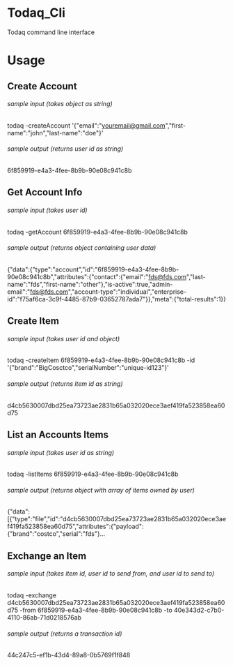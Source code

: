 # Todaq_Cli
Todaq command line interface

# Usage


## Create Account
###### sample input (takes object as string)
  todaq -createAccount '{"email":"youremail@gmail.com","first-name":"john","last-name":"doe"}'
###### sample output (returns user id as string)
  6f859919-e4a3-4fee-8b9b-90e08c941c8b
  
## Get Account Info
###### sample input (takes user id)
  todaq -getAccount 6f859919-e4a3-4fee-8b9b-90e08c941c8b
###### sample output (returns object containing user data)
  {"data":{"type":"account","id":"6f859919-e4a3-4fee-8b9b-90e08c941c8b","attributes":{"contact":{"email":"fds@fds.com","last-     name":"fds","first-name":"other"},"is-active":true,"admin-email":"fds@fds.com","account-type":"individual","enterprise-        id":"f75af6ca-3c9f-4485-87b9-03652787ada7"}},"meta":{"total-results":1}}

## Create Item
###### sample input (takes user id and object)
  todaq -createItem 6f859919-e4a3-4fee-8b9b-90e08c941c8b -id '{"brand":"BigCosctco","serialNumber":"unique-id123"}'
###### sample output (returns item id as string)
  d4cb5630007dbd25ea73723ae2831b65a032020ece3aef419fa523858ea60d75
 
## List an Accounts Items
###### sample input (takes user id as string)
  todaq -listItems 6f859919-e4a3-4fee-8b9b-90e08c941c8b
###### sample output (returns object with array of items owned by user)
  {"data":[{"type":"file","id":"d4cb5630007dbd25ea73723ae2831b65a032020ece3aef419fa523858ea60d75","attributes":{"payload":   {"brand":"costco","serial":"fds"}...
  
## Exchange an Item
###### sample input (takes item id, user id to send from, and user id to send to)
  todaq -exchange d4cb5630007dbd25ea73723ae2831b65a032020ece3aef419fa523858ea60d75 -from 6f859919-e4a3-4fee-8b9b-90e08c941c8b -to 40e343d2-c7b0-4110-86ab-71d0218576ab
###### sample output (returns a transaction id)
  44c247c5-ef1b-43d4-89a8-0b5769f1f848
